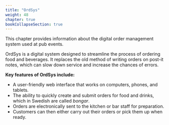 ```yaml
---
title: "OrdSys"
weight: 48
chapter: true
bookCollapseSection: true
---
```


This chapter provides information about the digital order management system used at pub events.

OrdSys is a digital system designed to streamline the process of ordering food and beverages. It replaces the old method of writing orders on post-it notes, which can slow down service and increase the chances of errors.

**Key features of OrdSys include:**

- A user-friendly web interface that works on computers, phones, and tablets.
- The ability to quickly create and submit orders for food and drinks, which in Swedish are called *bongar*.
- Orders are electronically sent to the kitchen or bar staff for preparation.
- Customers can then either carry out their orders or pick them up when ready.
